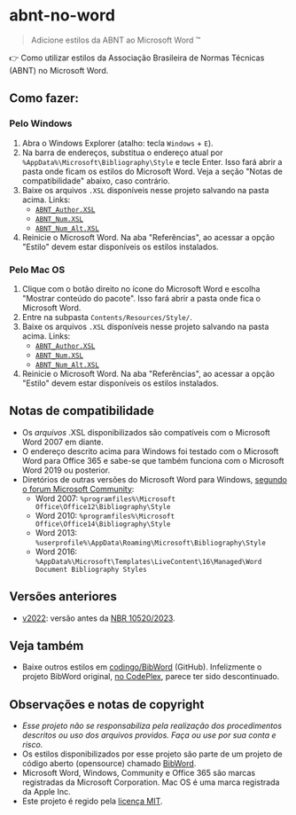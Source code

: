 # abnt-no-word

> Adicione estilos da ABNT ao Microsoft Word ™

👉 Como utilizar estilos da Associação Brasileira de Normas Técnicas (ABNT) no Microsoft Word.

## Como fazer:

### Pelo Windows

1. Abra o Windows Explorer (atalho: tecla `Windows` + `E`).
2. Na barra de endereços, substitua o endereço atual por `%AppData%\Microsoft\Bibliography\Style` e tecle Enter. Isso fará abrir a pasta onde ficam os estilos do Microsoft Word. Veja a seção "Notas de compatibilidade" abaixo, caso contrário.
3. Baixe os arquivos `.XSL` disponíveis nesse projeto salvando na pasta acima. Links:
   * [`ABNT_Author.XSL`](https://github.com/thiagodp/abnt-no-word/raw/main/ABNT_Author.XSL)
   * [`ABNT_Num.XSL`](https://github.com/thiagodp/abnt-no-word/raw/main/ABNT_Num.XSL)
   * [`ABNT_Num_Alt.XSL`](https://github.com/thiagodp/abnt-no-word/raw/main/ABNT_Num_Alt.XSL)
4. Reinicie o Microsoft Word. Na aba "Referências", ao acessar a opção "Estilo" devem estar disponíveis os estilos instalados.

### Pelo Mac OS

1. Clique com o botão direito no ícone do Microsoft Word e escolha "Mostrar conteúdo do pacote". Isso fará abrir a pasta onde fica o Microsoft Word.
2. Entre na subpasta `Contents/Resources/Style/`.
3. Baixe os arquivos `.XSL` disponíveis nesse projeto salvando na pasta acima. Links:
   * [`ABNT_Author.XSL`](https://github.com/thiagodp/abnt-no-word/raw/main/ABNT_Author.XSL)
   * [`ABNT_Num.XSL`](https://github.com/thiagodp/abnt-no-word/raw/main/ABNT_Num.XSL)
   * [`ABNT_Num_Alt.XSL`](https://github.com/thiagodp/abnt-no-word/raw/main/ABNT_Num_Alt.XSL)
4. Reinicie o Microsoft Word. Na aba "Referências", ao acessar a opção "Estilo" devem estar disponíveis os estilos instalados.

## Notas de compatibilidade

* Os *arquivos* .XSL disponibilizados são compatíveis com o Microsoft Word 2007 em diante.
* O endereço descrito acima para Windows foi testado com o Microsoft Word para Office 365 e sabe-se que também funciona com o Microsoft Word 2019 ou posterior.
* Diretórios de outras versões do Microsoft Word para Windows, [segundo o forum Microsoft Community](https://answers.microsoft.com/pt-br/msoffice/forum/all/como-adicionar-o-estilo-bibliogr%C3%A1fico-abnt/b7903674-d1b8-4ba1-8714-76c912949fac):
  * Word 2007: `%programfiles%\Microsoft Office\Office12\Bibliography\Style`
  * Word 2010: `%programfiles%\Microsoft Office\Office14\Bibliography\Style`
  * Word 2013: `%userprofile%\AppData\Roaming\Microsoft\Bibliography\Style`
  * Word 2016: `%AppData%\Microsoft\Templates\LiveContent\16\Managed\Word Document Bibliography Styles`

## Versões anteriores

- [v2022](https://github.com/thiagodp/abnt-no-word/releases/tag/v2022): versão antes da [NBR 10520/2023](https://github.com/thiagodp/abnt-no-word/pull/1).


## Veja também

- Baixe outros estilos em [codingo/BibWord](https://github.com/codingo/BibWord) (GitHub). Infelizmente o projeto BibWord original, [no CodePlex](https://archive.codeplex.com/?p=bibword), parece ter sido descontinuado.

## Observações e notas de copyright

- _Esse projeto não se responsabiliza pela realização dos procedimentos descritos ou uso dos arquivos providos. Faça ou use por sua conta e risco._
- Os estilos disponibilizados por esse projeto são parte de um projeto de código aberto (opensource) chamado [BibWord](https://archive.codeplex.com/?p=bibword).
- Microsoft Word, Windows, Community e Office 365 são marcas registradas da Microsoft Corporation. Mac OS é uma marca registrada da Apple Inc.
- Este projeto é regido pela [licença MIT](LICENSE).